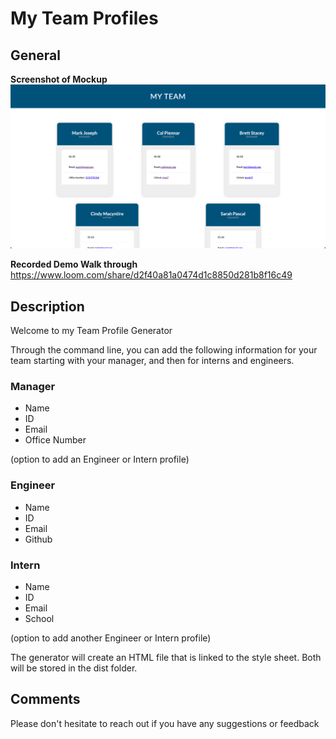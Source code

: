 # My Team Profiles

## General

**Screenshot of Mockup**
![Screenshot](dist/assets/img/my-team-profiles-mockup.png)

**Recorded Demo Walk through**
https://www.loom.com/share/d2f40a81a0474d1c8850d281b8f16c49

## Description

Welcome to my Team Profile Generator

Through the command line, you can add the following information for your team starting with your manager, and then for interns and engineers.

### Manager

- Name
- ID
- Email
- Office Number

(option to add an Engineer or Intern profile)

### Engineer

- Name
- ID
- Email
- Github

### Intern

- Name
- ID
- Email
- School

(option to add another Engineer or Intern profile)

The generator will create an HTML file that is linked to the style sheet. Both will be stored in the dist folder.

## Comments

Please don't hesitate to reach out if you have any suggestions or feedback
